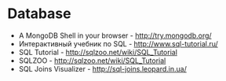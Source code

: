 Database
===

* A MongoDB Shell in your browser - http://try.mongodb.org/
* Интерактивный учебник по SQL - http://www.sql-tutorial.ru/
* SQL Tutorial - http://sqlzoo.net/wiki/SQL_Tutorial
* SQLZOO - http://sqlzoo.net/wiki/SQL_Tutorial
* SQL Joins Visualizer - http://sql-joins.leopard.in.ua/
